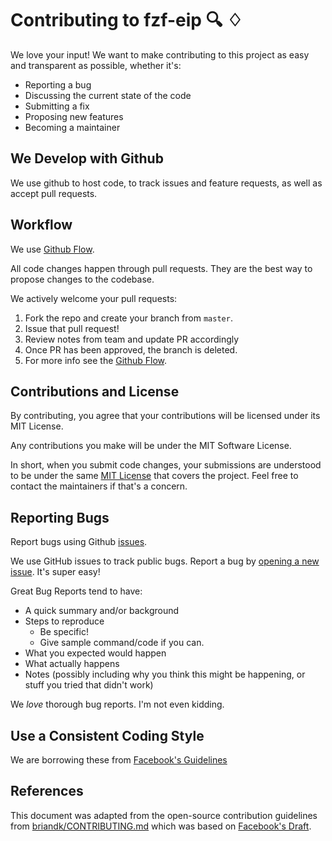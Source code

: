 # Contributing to fzf-eip 🔍 ♢

We love your input! We want to make contributing to this project as easy and transparent as possible, whether it's:

- Reporting a bug
- Discussing the current state of the code
- Submitting a fix
- Proposing new features
- Becoming a maintainer

## We Develop with Github

We use github to host code, to track issues and feature requests, as well as accept pull requests.

## Workflow

We use [Github Flow](https://guides.github.com/introduction/flow/index.html).

All code changes happen through pull requests. They are the best way to propose changes to the codebase.

We actively welcome your pull requests:

1. Fork the repo and create your branch from `master`.
2. Issue that pull request!
3. Review notes from team and update PR accordingly
4. Once PR has been approved, the branch is deleted.
5. For more info see the [Github Flow](https://guides.github.com/introduction/flow/index.html).

## Contributions and License

By contributing, you agree that your contributions will be licensed under its MIT License.

Any contributions you make will be under the MIT Software License.

In short, when you submit code changes, your submissions are understood to be under the same [MIT License](http://choosealicense.com/licenses/mit/) that covers the project. Feel free to contact the maintainers if that's a concern.

## Reporting Bugs

Report bugs using Github [issues](https://github.com/cds-amal/fzf-eip/issues).

We use GitHub issues to track public bugs. Report a bug by [opening a new issue](https://github.com/cds-amal/fzf-eip/issues). It's super easy!

Great Bug Reports tend to have:

- A quick summary and/or background
- Steps to reproduce
  - Be specific!
  - Give sample command/code if you can.
- What you expected would happen
- What actually happens
- Notes (possibly including why you think this might be happening, or stuff you tried that didn't work)

We _love_ thorough bug reports. I'm not even kidding.

## Use a Consistent Coding Style

We are borrowing these from [Facebook's Guidelines](https://github.com/facebook/draft-js/blob/master/CONTRIBUTING.md)

## References

This document was adapted from the open-source contribution guidelines from [
briandk/CONTRIBUTING.md](https://gist.github.com/briandk/3d2e8b3ec8daf5a27a62) which was based on [Facebook's Draft](https://github.com/facebook/draft-js/blob/master/CONTRIBUTING.md).
